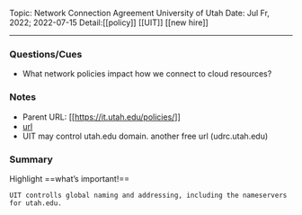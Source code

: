 Topic: Network Connection Agreement University of Utah
Date: Jul Fr, 2022; 2022-07-15
Detail:[[policy]] [[UIT]] [[new hire]]

---

### Questions/Cues
- What network policies impact how we connect to cloud resources?

### Notes
- Parent URL: [[https://it.utah.edu/policies/]]
- [url](https://it.utah.edu/policies/UITPolicyNetworkConnectionOrgs.pdf)
- UIT may control utah.edu domain.  another free url (udrc.utah.edu)

### Summary
Highlight ==what’s important!==
```
UIT controlls global naming and addressing, including the nameservers for utah.edu.
```